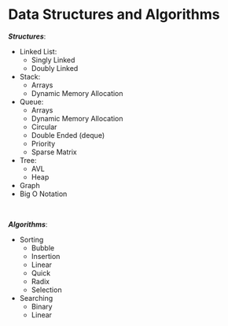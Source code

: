 # Data Structures and Algorithms

***Structures***:
  - Linked List:
    - Singly Linked
    - Doubly Linked
  - Stack:
    - Arrays
    - Dynamic Memory Allocation
  - Queue:
    - Arrays
    - Dynamic Memory Allocation
    - Circular
    - Double Ended (deque)
    - Priority
    - Sparse Matrix
  - Tree:
    - AVL
    - Heap
  - Graph
  - Big O Notation
<br />

***Algorithms***:
  - Sorting
    - Bubble
    - Insertion
    - Linear
    - Quick
    - Radix
    - Selection
  - Searching
    - Binary
    - Linear
